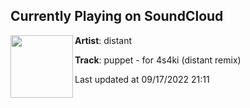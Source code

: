 ## Currently Playing on SoundCloud

[<img align="left" width="100" src="https://i1.sndcdn.com/artworks-DKguy7albrAgN1kr-exJ0kA-t500x500.jpg">](https://soundcloud.com/distantx_x/puppet-for-4s4ki-distant-remix)

**Artist**: distant 

**Track**: puppet - for 4s4ki (distant remix)

Last updated at 09/17/2022 21:11
